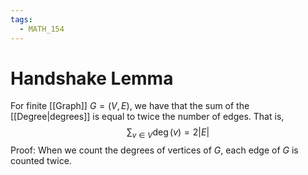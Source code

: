 ```yaml
---
tags:
  - MATH_154
---
```

# Handshake Lemma
For finite [[Graph]] $G = (V, E)$, we have that the sum of the [[Degree|degrees]] is equal to twice the number of edges. That is, 
$$
\sum_{v \in V} \deg(v) = 2|E|
$$
Proof:
When we count the degrees of vertices of $G$, each edge of $G$ is counted twice. 